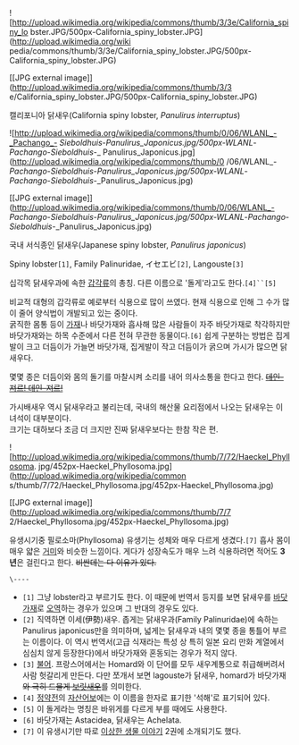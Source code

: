 ![http://upload.wikimedia.org/wikipedia/commons/thumb/3/3e/California_spiny_lo
bster.JPG/500px-California_spiny_lobster.JPG](http://upload.wikimedia.org/wiki
pedia/commons/thumb/3/3e/California_spiny_lobster.JPG/500px-
California_spiny_lobster.JPG)

[[JPG external image]](http://upload.wikimedia.org/wikipedia/commons/thumb/3/3
e/California_spiny_lobster.JPG/500px-California_spiny_lobster.JPG)

  
캘리포니아 닭새우(California spiny lobster, _Panulirus interruptus_)  

![http://upload.wikimedia.org/wikipedia/commons/thumb/0/06/WLANL_-_Pachango_-
_Sieboldhuis_-_Panulirus_Japonicus.jpg/500px-WLANL_-_Pachango_-_Sieboldhuis_-_
Panulirus_Japonicus.jpg](http://upload.wikimedia.org/wikipedia/commons/thumb/0
/06/WLANL_-_Pachango_-_Sieboldhuis_-_Panulirus_Japonicus.jpg/500px-WLANL_-
_Pachango_-_Sieboldhuis_-_Panulirus_Japonicus.jpg)

[[JPG external
image]](http://upload.wikimedia.org/wikipedia/commons/thumb/0/06/WLANL_-
_Pachango_-_Sieboldhuis_-_Panulirus_Japonicus.jpg/500px-WLANL_-_Pachango_-
_Sieboldhuis_-_Panulirus_Japonicus.jpg)

  
국내 서식종인 닭새우(Japanese spiny lobster, _Panulirus japonicus_)

Spiny lobster`[1]`, Family Palinuridae, イセエビ`[2]`, Langouste`[3]`

십각목 닭새우과에 속한 [갑각류](%EA%B0%91%EA%B0%81%EB%A5%98.md)의 총칭. 다른 이름으로 '돌게'라고도
한다.`[4]``[5]`

비교적 대형의 갑각류로 예로부터 식용으로 많이 쓰였다. 현재 식용으로 인해 그 수가 많이 줄어 양식법이 개발되고 있는 중이다.  
굵직한 몸통 등이 [가재](%EA%B0%80%EC%9E%AC.md)나 바닷가재와 흡사해 많은 사람들이 자주 바닷가재로 착각하지만
바닷가재와는 하목 수준에서 다른 전혀 무관한 동물이다.`[6]` 쉽게 구분하는 방법은 집게발이 크고 더듬이가 가늘면 바닷가재, 집게발이 작고
더듬이가 굵으며 가시가 많으면 닭새우다.

몇몇 종은 더듬이와 몸의 돌기를 마찰시켜 소리를 내어 의사소통을 한다고 한다. <del>[데인-져르! 데인-져르!](%ED%94%84%EB%9E%98%EA%B7%B8%EB%A8%BC%ED%8A%B8.md)</del>

가시배새우 역시 닭새우라고 불리는데, 국내의 해산물 요리점에서 나오는 닭새우는 이 녀석이 대부분이다.  
크기는 대하보다 조금 더 크지만 진짜 닭새우보다는 한참 작은 편.

![http://upload.wikimedia.org/wikipedia/commons/thumb/7/72/Haeckel_Phyllosoma.
jpg/452px-Haeckel_Phyllosoma.jpg](http://upload.wikimedia.org/wikipedia/common
s/thumb/7/72/Haeckel_Phyllosoma.jpg/452px-Haeckel_Phyllosoma.jpg)

[[JPG external image]](http://upload.wikimedia.org/wikipedia/commons/thumb/7/7
2/Haeckel_Phyllosoma.jpg/452px-Haeckel_Phyllosoma.jpg)

유생시기중 필로소마(Phyllosoma) 유생기는 성체와 매우 다르게 생겼다.`[7]` 흡사 몸이 매우 얇은
[거미](%EA%B1%B0%EB%AF%B8.md)와 비슷한 느낌이다. 게다가 성장속도가 매우 느려 식용하려면 적어도 **3년**은
걸린다고 한다. <del>비싼데는 다 이유가 있다.</del>

`\----`

  * `[1]` 그냥 lobster라고 부르기도 한다. 이 때문에 번역서 등지를 보면 닭새우를 [바닷가재](%EB%B0%94%EB%8B%B7%EA%B0%80%EC%9E%AC.md)로 [오역](%EC%98%A4%EC%97%AD.md)하는 경우가 있으며 그 반대의 경우도 있다.
  * `[2]` 직역하면 이세(伊勢)새우. 좁게는 닭새우과(Family Palinuridae)에 속하는 Panulirus japonicus만을 의미하며, 넓게는 닭새우과 내의 몇몇 종을 통틀어 부르는 이름이다. 이 역시 번역서(고급 식재라는 특성 상 특히 일본 요리 만화 계열에서 심심치 않게 등장한다)에서 바닷가재와 혼동되는 경우가 적지 않다. 
  * `[3]` [불어](%EB%B6%88%EC%96%B4.md). 프랑스어에서는 Homard와 이 단어를 모두 새우계통으로 취급해버려서 사람 헛갈리게 만든다. 다만 쪼개서 보면 lagouste가 닭새우, homard가 바닷가재<del>와 극히 드물게 [보릿새우](%EB%B3%B4%EB%A6%BF%EC%83%88%EC%9A%B0.md)</del>를 의미한다. 
  * `[4]` [정약전](%EC%A0%95%EC%95%BD%EC%A0%84.md)의 [자산어보](%EC%9E%90%EC%82%B0%EC%96%B4%EB%B3%B4.md)에는 이 이름을 한자로 표기한 '석해'로 표기되어 있다.
  * `[5]` 이 돌게라는 명칭은 바위게를 다르게 부를 때에도 사용한다.
  * `[6]` 바닷가재는 Astacidea, 닭새우는 Achelata.
  * `[7]` 이 유생시기만 따로 [이상한 생물 이야기](%EC%9D%B4%EC%83%81%ED%95%9C%20%EC%83%9D%EB%AC%BC%20%EC%9D%B4%EC%95%BC%EA%B8%B0.md) 2권에 소개되기도 했다.

